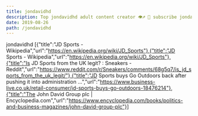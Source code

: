 ```yaml
---
title: jondavidhd
description: Top jondavidhd adult content creator 👁♐️ 👑 subscribe jondavidhd to my porn site below IG jondavidhd
date: 2019-08-26
path: /jondavidhd
---
```


jondavidhd
[{"title":"JD Sports - Wikipedia","url":"https://en.wikipedia.org/wiki/JD_Sports"},{"title":"JD Sports - Wikipedia","url":"https://en.wikipedia.org/wiki/JD_Sports"},{"title":"Is JD Sports from the UK legit? : Sneakers - Reddit","url":"https://www.reddit.com/r/Sneakers/comments/68g5q7/is_jd_sports_from_the_uk_legit/"},{"title":"JD Sports buys Go Outdoors back after pushing it into administration ...","url":"https://www.business-live.co.uk/retail-consumer/jd-sports-buys-go-outdoors-18476214"},{"title":"The John David Group plc | Encyclopedia.com","url":"https://www.encyclopedia.com/books/politics-and-business-magazines/john-david-group-plc"}]

